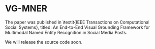 # VG-MNER
The paper was published in \textit{IEEE Transactions on Computational Social Systems}, titled: An End-to-End Visual Grounding Framework for Multimodal Named Entity Recognition in Social Media Posts.

We will release the source code soon.
